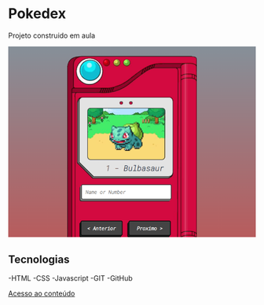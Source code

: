 # Pokedex

Projeto construido em aula

![preview](image/preview.png)

## Tecnologias

-HTML
-CSS
-Javascript
-GIT
-GitHub

[Acesso ao conteúdo](https://gustavosiqueirabatista.github.io/projeto-pokemon.github.io/)
